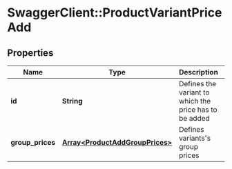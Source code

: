 # SwaggerClient::ProductVariantPriceAdd

## Properties
Name | Type | Description | Notes
------------ | ------------- | ------------- | -------------
**id** | **String** | Defines the variant to which the price has to be added | 
**group_prices** | [**Array&lt;ProductAddGroupPrices&gt;**](ProductAddGroupPrices.md) | Defines variants&#39;s group prices | [optional] 


